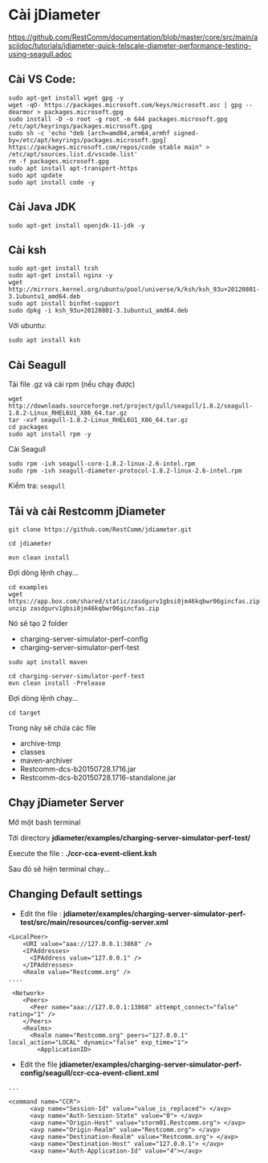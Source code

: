 # Cài jDiameter
https://github.com/RestComm/documentation/blob/master/core/src/main/asciidoc/tutorials/jdiameter-quick-telscale-diameter-performance-testing-using-seagull.adoc

## Cài VS Code:
```
sudo apt-get install wget gpg -y
wget -qO- https://packages.microsoft.com/keys/microsoft.asc | gpg --dearmor > packages.microsoft.gpg
sudo install -D -o root -g root -m 644 packages.microsoft.gpg /etc/apt/keyrings/packages.microsoft.gpg
sudo sh -c 'echo "deb [arch=amd64,arm64,armhf signed-by=/etc/apt/keyrings/packages.microsoft.gpg] https://packages.microsoft.com/repos/code stable main" > /etc/apt/sources.list.d/vscode.list'
rm -f packages.microsoft.gpg
sudo apt install apt-transport-https
sudo apt update
sudo apt install code -y
```

## Cài Java JDK
```
sudo apt-get install openjdk-11-jdk -y 
```

## Cài ksh
```
sudo apt-get install tcsh
sudo apt-get install nginx -y
wget http://mirrors.kernel.org/ubuntu/pool/universe/k/ksh/ksh_93u+20120801-3.1ubuntu1_amd64.deb
sudo apt install binfmt-support
sudo dpkg -i ksh_93u+20120801-3.1ubuntu1_amd64.deb
```
Với ubuntu:
```
sudo apt install ksh
```

## Cài Seagull
Tải file .gz và cài rpm (nếu chạy được)
```
wget http://downloads.sourceforge.net/project/gull/seagull/1.8.2/seagull-1.8.2-Linux_RHEL6U1_X86_64.tar.gz
tar -xvf seagull-1.8.2-Linux_RHEL6U1_X86_64.tar.gz
cd packages
sudo apt install rpm -y
```
Cài Seagull
```
sudo rpm -ivh seagull-core-1.8.2-linux-2.6-intel.rpm
sudo rpm -ivh seagull-diameter-protocol-1.8.2-linux-2.6-intel.rpm
```
Kiểm tra: `seagull`

## Tải và cài Restcomm jDiameter
```
git clone https://github.com/RestComm/jdiameter.git
```
```
cd jdiameter
```
```
mvn clean install
```
Đợi dòng lệnh chạy...
```
cd examples
wget https://app.box.com/shared/static/zasdgurv1gbsi0jm46kqbwr06gincfas.zip
unzip zasdgurv1gbsi0jm46kqbwr06gincfas.zip
```
Nó sẽ tạo 2 folder
- charging-server-simulator-perf-config
- charging-server-simulator-perf-test
```
sudo apt install maven
```
```
cd charging-server-simulator-perf-test
mvn clean install -Prelease
```
Đợi dòng lệnh chạy...
```
cd target
```
Trong này sẽ chứa các file
- archive-tmp
- classes
- maven-archiver
- Restcomm-dcs-b20150728.1716.jar
- Restcomm-dcs-b20150728.1716-standalone.jar

## Chạy jDiameter Server
Mở một bash terminal

Tới directory **jdiameter/examples/charging-server-simulator-perf-test/**

Execute the file : **./ccr-cca-event-client.ksh**

Sau đó sẽ hiện terminal chạy...

## Changing Default settings
- Edit the file : **jdiameter/examples/charging-server-simulator-perf-test/src/main/resources/config-server.xml**
```
<LocalPeer>
    <URI value="aaa://127.0.0.1:3868" />
    <IPAddresses>
      <IPAddress value="127.0.0.1" />
    </IPAddresses>
    <Realm value="Restcomm.org" />
....

 <Network>
    <Peers>
      <Peer name="aaa://127.0.0.1:13868" attempt_connect="false" rating="1" />
    </Peers>
    <Realms>
      <Realm name="Restcomm.org" peers="127.0.0.1" local_action="LOCAL" dynamic="false" exp_time="1">
        <ApplicationID>
```
- Edit the file **jdiameter/examples/charging-server-simulator-perf-config/seagull/ccr-cca-event-client.xml**
```
...

<command name="CCR">
      <avp name="Session-Id" value="value_is_replaced"> </avp>
      <avp name="Auth-Session-State" value="0"> </avp>
      <avp name="Origin-Host" value="storm01.Restcomm.org"> </avp>
      <avp name="Origin-Realm" value="Restcomm.org"> </avp>
      <avp name="Destination-Realm" value="Restcomm.org"> </avp>
      <avp name="Destination-Host" value="127.0.0.1"> </avp>
      <avp name="Auth-Application-Id" value="4"></avp>
```
